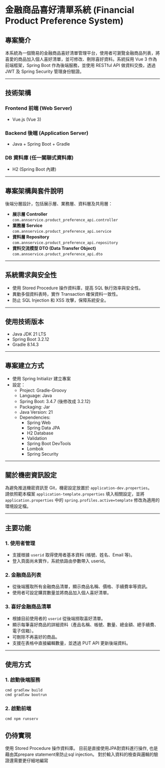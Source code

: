# 金融商品喜好清單系統 (Financial Product Preference System)

## 專案簡介
本系統為一個簡易的金融商品喜好清單管理平台，使用者可瀏覽金融商品列表，將喜愛的商品加入個人喜好清單，並可修改、刪除喜好資料。系統採用 Vue 3 作為前端框架，Spring Boot 作為後端服務，並使用 RESTful API 做資料交換，透過 JWT 及 Spring Security 管理身份驗證。

---

## 技術架構

### Frontend 前端 (Web Server)
- Vue.js (Vue 3)

### Backend 後端 (Application Server)
- Java + Spring Boot + Gradle

### DB 資料庫 (任一關聯式資料庫)
- H2 (Spring Boot 內建)

---

## 專案架構與套件說明

後端分層設計，包括展示層、業務層、資料層及共用層：

- **展示層 Controller**  
  `com.annservice.product_preference_api.controller`
- **業務層 Service**  
  `com.annservice.product_preference_api.service`
- **資料層 Repository**  
  `com.annservice.product_preference_api.repository`
- **資料交流模型 DTO (Data Transfer Object)**  
  `com.annservice.product_preference_api.dto`

---

## 系統需求與安全性

- 使用 Stored Procedure 操作資料庫，提高 SQL 執行效率與安全性。
- 異動多個資料表時，實作 Transaction 確保資料一致性。
- 防止 SQL Injection 和 XSS 攻擊，保障系統安全。

---

## 使用技術版本

- Java JDK 21 LTS
- Spring Boot 3.2.12
- Gradle 8.14.3

---

## 專案建立方式

- 使用 Spring Initializr 建立專案
- 設定：
  - Project: Gradle-Groovy
  - Language: Java
  - Spring Boot: 3.4.7 (後修改成 3.2.12)
  - Packaging: Jar
  - Java Version: 21
  - Dependencies:
    - Spring Web
    - Spring Data JPA
    - H2 Database
    - Validation
    - Spring Boot DevTools
    - Lombok
    - Spring Security

---

## 關於機密資訊設定

為避免推送機密資訊至 Git，機密設定放置於 `application-dev.properties`。  
請依照範本檔案 `application-template.properties` 填入相關設定，並將 `application.properties` 中的 `spring.profiles.active=template` 修改為適用的環境設定檔。

---

## 主要功能

### 1. 使用者管理
- 支援根據 `userid` 取得使用者基本資料 (帳號、姓名、Email 等)。
- 登入頁面尚未實作，系統依路由參數帶入 userid。

### 2. 金融商品列表
- 從後端獲取所有金融商品清單，顯示商品名稱、價格、手續費率等資訊。
- 使用者可設定購買數量並將商品加入個人喜好清單。

### 3. 喜好金融商品清單
- 根據目前使用者的 `userid` 從後端撈取喜好清單。
- 顯示每筆喜好商品的詳細資料（產品名稱、帳號、數量、總金額、總手續費、電子信箱）。
- 可刪除不再喜好的商品。
- 支援在表格中直接編輯數量，並透過 PUT API 更新後端資料。

---

## 使用方式

### 1. 啟動後端服務
```bash
cmd gradlew build
cmd gradlew bootrun
```

### 2. 啟動前端
```bash
cmd npm runserv
```


## 仍待實現

使用 Stored Procedure 操作資料庫。
目前是直接使用JPA對資料進行操作, 也是藉由其prepare statement來防止sql injection。
對於輸入資料的檢查與邏輯的驗證還需要更仔細地編寫
